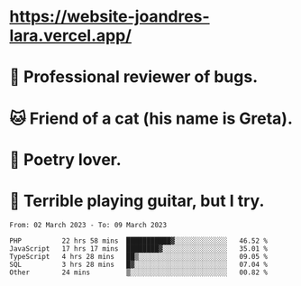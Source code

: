 # https://website-joandres-lara.vercel.app/
# 🐛 Professional reviewer of bugs.
# 🐱 Friend of a cat (his name is Greta).
# 📜 Poetry lover.
# 🎸 Terrible playing guitar, but I try.

<!--START_SECTION:waka-->

```text
From: 02 March 2023 - To: 09 March 2023

PHP          22 hrs 58 mins  ███████████▓░░░░░░░░░░░░░   46.52 %
JavaScript   17 hrs 17 mins  ████████▓░░░░░░░░░░░░░░░░   35.01 %
TypeScript   4 hrs 28 mins   ██▒░░░░░░░░░░░░░░░░░░░░░░   09.05 %
SQL          3 hrs 28 mins   █▓░░░░░░░░░░░░░░░░░░░░░░░   07.04 %
Other        24 mins         ▒░░░░░░░░░░░░░░░░░░░░░░░░   00.82 %
```

<!--END_SECTION:waka-->
